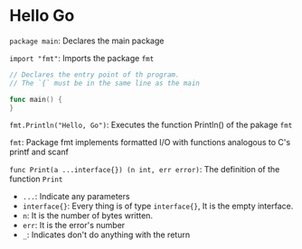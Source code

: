 # Hello Go
`package main`: Declares the main package

`import "fmt"`: Imports the package `fmt`


``` go
// Declares the entry point of th program.
// The `{` must be in the same line as the main

func main() {
}
```

`fmt.Println("Hello, Go")`: Executes the function Println() of the pakage `fmt`

`fmt`: Package fmt implements formatted I/O with functions analogous to C's printf and scanf

`func Print(a ...interface{}) (n int, err error)`: The definition of the function `Print`
 * `...`: Indicate any parameters
 * `interface{}`: Every thing is of type `interface{}`, It is the empty interface.
 * `n`: It is the number of bytes written.
 * `err`: It is the error's number
 * `_`: Indicates don't do anything with the return